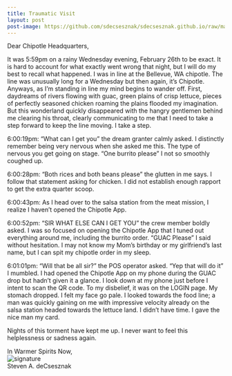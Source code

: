 ```yaml
---
title: Traumatic Visit
layout: post
post-image: https://github.com/sdecsesznak/sdecsesznak.github.io/raw/master/assets/images/rain.jpg
---
```


Dear Chipotle Headquarters, 

It was 5:59pm on a rainy Wednesday evening, February 26th to be exact.  It is hard to account for what exactly went wrong that night, but I will do my best to recall what happened.  I was in line at the Bellevue, WA chipotle.  The line was unusually long for a Wednesday but then again, it’s Chipotle.  Anyways, as I’m standing in line my mind begins to wander off.  First, daydreams of rivers flowing with guac, green plains of crisp lettuce, pieces of perfectly seasoned chicken roaming the plains flooded my imagination.  But this wonderland quickly disappeared with the hangry gentlemen behind me clearing his throat, clearly communicating to me that I need to take a step forward to keep the line moving.  I take a step.

6:00:19pm: “What can I get you” the dream granter calmly asked.  I distinctly remember being very nervous when she asked me this.  The type of nervous you get going on stage.  “One burrito please” I not so smoothly coughed up.

6:00:28pm: “Both rices and both beans please” the glutten in me says.  I follow that statement asking for chicken.  I did not establish enough rapport to get the extra quarter scoop. 

6:00:43pm: As I head over to the salsa station from the meat mission, I realize I haven’t opened the Chipotle App.

6:00:52pm: “SIR WHAT ELSE CAN I GET YOU” the crew member boldly asked.  I was so focused on opening the Chipotle App that I tuned out everything around me, including the burrito order.  “GUAC Please” I said without hesitation.  I may not know my Mom’s birthday or my girlfriend’s last name, but I can spit my chipotle order in my sleep.

6:01:01pm: “Will that be all sir?” the POS operator asked.  “Yep that will do it” I mumbled.  I had opened the Chipotle App on my phone during the GUAC drop but hadn’t given it a glance.  I look down at my phone just before I intent to scan the QR code.  To my disbelief, it was on the LOGIN page.  My stomach dropped.  I felt my face go pale.  I looked towards the food line; a man was quickly gaining on me with impressive velocity already on the salsa station headed towards the lettuce land.  I didn’t have time.  I gave the nice man my card.

Nights of this torment have kept me up.  I never want to feel this helplessness or sadness again. 

In Warmer Spirits Now,<br>
![signature](https://fontmeme.com/permalink/200925/c101f6549bbb85c94b3d8b47e8b8e244.png)<br>
Steven A. deCsesznak